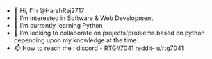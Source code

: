 - 👋 Hi, I’m @HarshRaj2717
- 👀 I’m interested in Software & Web Development
- 🌱 I’m currently learning Python
- 💞️ I’m looking to collaborate on projects/problems based on python depending upon my knowledge at the time.
- 📫 How to reach me : discord - RTG#7041 reddit- u/rtg7041

<!---
HarshRaj2717/HarshRaj2717 is a ✨ special ✨ repository because its `README.md` (this file) appears on your GitHub profile.
You can click the Preview link to take a look at your changes.
--->

